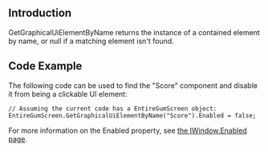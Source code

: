 ## Introduction

GetGraphicalUiElementByName returns the instance of a contained element by name, or null if a matching element isn't found.

## Code Example

The following code can be used to find the "Score" component and disable it from being a clickable UI element:

    // Assuming the current code has a EntireGumScreen object:
    EntireGumScreen.GetGraphicalUiElementByName("Score").Enabled = false;

For more information on the Enabled property, see [the IWindow.Enabled page](/frb/docs/index.php?title=FlatRedBall.Gui.IWindow.Enabled.md "FlatRedBall.Gui.IWindow.Enabled").
